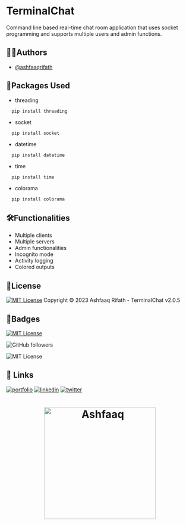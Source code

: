 
# TerminalChat

Command line based real-time chat room application that uses socket programming and supports multiple users and admin functions.


## 👨‍💻Authors

- [@ashfaaqrifath](https://www.github.com/ashfaaqrifath)


## 📕Packages Used

* threading
```
  pip install threading
```
* socket
```
  pip install socket
```
* datetime
```
  pip install datetime
```
* time
```
  pip install time
```
* colorama
```
  pip install colorama
```


## 🛠️Functionalities

- Multiple clients
- Multiple servers
- Admin functionalities
- Incognito mode
- Activity logging
- Colored outputs


## 📜License

[![MIT License](https://img.shields.io/badge/License-MIT-green.svg)](https://choosealicense.com/licenses/mit/)
Copyright © 2023 Ashfaaq Rifath - TerminalChat v2.0.5


## 🔰Badges

[![MIT License](https://img.shields.io/badge/License-MIT-green.svg)](https://choosealicense.com/licenses/mit/)

![GitHub followers](https://img.shields.io/github/followers/ashfaaqrifath?style=social)

![MIT License](https://img.shields.io/github/stars/ashfaaqrifath/Chat-Server?style=social)

## 🔗 Links
[![portfolio](https://img.shields.io/badge/my_portfolio-000?style=for-the-badge&logo=ko-fi&logoColor=white)](https://ashfaaqrifath.github.io/)
[![linkedin](https://img.shields.io/badge/linkedin-0A66C2?style=for-the-badge&logo=linkedin&logoColor=white)](https://www.linkedin.com/in/ashfaaqrifath/)
[![twitter](https://img.shields.io/badge/twitter-1DA1F2?style=for-the-badge&logo=twitter&logoColor=white)](https://twitter.com/ashfaaqrifth)


##
<h1 align="center">
  <img width="300" src="https://ashfaaqrifath.github.io/aqlogo9.png" alt="Ashfaaq">
</h1>
